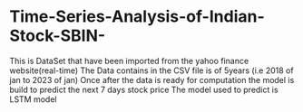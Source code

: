 # Time-Series-Analysis-of-Indian-Stock-SBIN-
This is DataSet that have been imported from the yahoo finance website(real-time)
The Data contains in the CSV file is of 5years (i.e 2018 of jan to 2023 of jan) 
Once after the data is ready for computation the model is build to predict the next 7 days stock price 
The model used to predict is LSTM model
